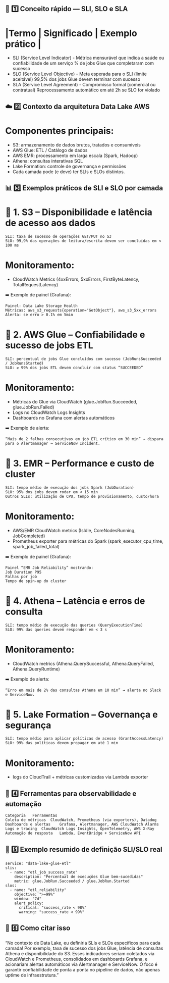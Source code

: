 ## 🧠 1️⃣ Conceito rápido — SLI, SLO e SLA
# |Termo	| Significado	             | Exemplo prático                                                                                                    |
- SLI (Service Level Indicator) - Métrica mensurável que indica a saúde ou confiabilidade de um serviço	% de jobs Glue que completaram com sucesso
- SLO (Service Level Objective) - Meta esperada para o SLI (limite aceitável)	99,5% dos jobs Glue devem terminar com sucesso            
- SLA (Service Level Agreement) - Compromisso formal (comercial ou contratual)	Reprocessamento automático em até 2h se SLO for violado

## ☁️ 2️⃣ Contexto da arquitetura Data Lake AWS

# Componentes principais:

- S3: armazenamento de dados brutos, tratados e consumíveis
- AWS Glue: ETL / Catálogo de dados
- AWS EMR: processamento em larga escala (Spark, Hadoop)
- Athena: consultas interativas SQL
- Lake Formation: controle de governança e permissões
- Cada camada pode (e deve) ter SLIs e SLOs distintos.

## 📊 3️⃣ Exemplos práticos de SLI e SLO por camada
# 🔹 1. S3 – Disponibilidade e latência de acesso aos dados
```text
SLI: taxa de sucesso de operações GET/PUT no S3
SLO: 99,9% das operações de leitura/escrita devem ser concluídas em < 100 ms
```
# Monitoramento: 
- CloudWatch Metrics (4xxErrors, 5xxErrors, FirstByteLatency, TotalRequestLatency)


➡️ Exemplo de painel (Grafana):
```text
Painel: Data Lake Storage Health
Métricas: aws_s3_requests{operation="GetObject"}, aws_s3_5xx_errors
Alerta: se erro > 0.1% em 5min
```

# 🔹 2. AWS Glue – Confiabilidade e sucesso de jobs ETL
```text
SLI: percentual de jobs Glue concluídos com sucesso (JobRunsSucceeded / JobRunsStarted)
SLO: ≥ 99% dos jobs ETL devem concluir com status “SUCCEEDED”
```
# Monitoramento:
- Métricas do Glue via CloudWatch (glue.JobRun.Succeeded, glue.JobRun.Failed)
- Logs no CloudWatch Logs Insights
- Dashboards no Grafana com alertas automáticos


➡️ Exemplo de alerta:
```text
“Mais de 2 falhas consecutivas em job ETL crítico em 30 min” → dispara para o Alertmanager → ServiceNow Incident.
```
# 🔹 3. EMR – Performance e custo de cluster
```text
SLI: tempo médio de execução dos jobs Spark (JobDuration)
SLO: 95% dos jobs devem rodar em < 15 min
Outros SLIs: utilização de CPU, tempo de provisionamento, custo/hora
```
# Monitoramento:
- AWS/EMR CloudWatch metrics (IsIdle, CoreNodesRunning, JobCompleted)
- Prometheus exporter para métricas do Spark (spark_executor_cpu_time, spark_job_failed_total)


➡️ Exemplo de painel (Grafana):
```text
Painel “EMR Job Reliability” mostrando:
Job Duration P95
Falhas por job
Tempo de spin-up do cluster
```

# 🔹 4. Athena – Latência e erros de consulta
```text
SLI: tempo médio de execução das queries (QueryExecutionTime)
SLO: 99% das queries devem responder em < 3 s
```
# Monitoramento: 
- CloudWatch metrics (Athena.QuerySuccessful, Athena.QueryFailed, Athena.QueryRuntime)


➡️ Exemplo de alerta:
```text
“Erro em mais de 2% das consultas Athena em 10 min” → alerta no Slack e ServiceNow.
```

# 🔹 5. Lake Formation – Governança e segurança
```text
SLI: tempo médio para aplicar políticas de acesso (GrantAccessLatency)
SLO: 99% das políticas devem propagar em até 1 min
```
# Monitoramento: 
- logs do CloudTrail + métricas customizadas via Lambda exporter


## 🔧 4️⃣ Ferramentas para observabilidade e automação
```text
Categoria	Ferramentas
Coleta de métricas	CloudWatch, Prometheus (via exporters), Datadog
Dashboards e alertas	Grafana, Alertmanager, AWS CloudWatch Alarms
Logs e tracing	CloudWatch Logs Insights, OpenTelemetry, AWS X-Ray
Automação de resposta	Lambda, EventBridge + ServiceNow API
```

## 🚀 5️⃣ Exemplo resumido de definição SLI/SLO real
```text
service: "data-lake-glue-etl"
slis:
  - name: "etl_job_success_rate"
    description: "Percentual de execuções Glue bem-sucedidas"
    metric: glue.JobRun.Succeeded / glue.JobRun.Started
slos:
  - name: "etl_reliability"
    objective: ">=99%"
    window: "7d"
    alert_policy:
      critical: "success_rate < 98%"
      warning: "success_rate < 99%"
```

## 💬 6️⃣ Como citar isso 

“No contexto de Data Lake, eu definiria SLIs e SLOs específicos para cada camada!
Por exemplo, taxa de sucesso dos jobs Glue, latência de consultas Athena e disponibilidade do S3.
Esses indicadores seriam coletados via CloudWatch e Prometheus, consolidados em dashboards Grafana, e acionariam alertas automáticos via Alertmanager e ServiceNow.
O foco é garantir confiabilidade de ponta a ponta no pipeline de dados, não apenas uptime de infraestrutura.”
